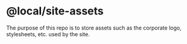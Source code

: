 # @local/site-assets

The purpose of this repo is to store assets such as the corporate logo,
stylesheets, etc. used by the site.